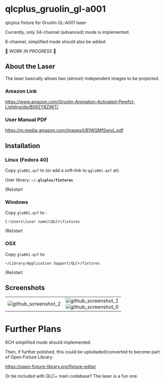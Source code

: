 # qlcplus_gruolin_gl-a001

qlcplus fixture for Gruolin GL-A001 laser

Currently, only 34-channel (advanced) mode is implemented.

6-channel, simplified mode should also be added.

🚧 *WORK IN PROGRESS* 🚧

## About the Laser

The laser basically allows two (almost) independent images to be projected.

### Amazon Link

https://www.amazon.com/Gruolin-Animation-Activated-Perefct-Lighting/dp/B09ZY8Z96T/

### User Manual PDF

https://m.media-amazon.com/images/I/B1WQMfSwivL.pdf

## Installation

### Linux (Fedora 40)

Copy `gla001.qxf` to (or add a soft-link to `qgla001.qxf` at):

User library: **`~/.qlcplus/fixtures`**

(Re)start

### Windows

Copy `gla001.qxf` to :

`C:\Users\[user name]\QLC+\fixtures`

(Re)start

### OSX

Copy `gla001.qxf` to:

`~/Library/Application Support/QLC+/fixtures`

(Re)start

## Screenshots

|   |   |
| - | - |
| ![github_screenshot_2](https://github.com/HoneyHazard/qlcplus_gruolin_gl-a001/assets/8847050/4f0aaa16-32f7-403e-adbe-213d205f4b83) | ![github_screenshot_1](https://github.com/HoneyHazard/qlcplus_gruolin_gl-a001/assets/8847050/f064c725-77aa-4f4e-862f-7c0550022cae) <br /> ![github_screenshot_0](https://github.com/HoneyHazard/qlcplus_gruolin_gl-a001/assets/8847050/ead0f690-793c-49d7-90c1-49dae3029874) |


# Further Plans

6CH simplified mode should implemented.

Then, if further polished, this could be uplodaded/converted to become part of Open Fixture Library:

https://open-fixture-library.org/fixture-editor

Or be included with QLC+ main codebase? The laser is a fun one.
